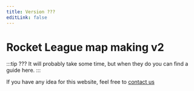 ```yaml
---
title: Version ???
editLink: false
---
```


# Rocket League map making v2

:::tip ???
It will probably take some time, but when they do you can find a guide here. 
:::

If you have any idea for this website, feel free to [contact us](/menu/contact)
<!-- created on 14/09/2020 when waiting for the 5th birthday (2020) update -->